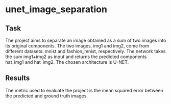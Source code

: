 # unet_image_separation

## Task
The project aims to separate an image obtained as a sum of two images into its original components. 
The two images, img1 and img2, come from different datasets: mnist and fashion_mnist, respectively.
The network takes the sum img1+img2 as input and returns the predicted components hat_img1 and hat_img2. 
The chosen architecture is U-NET.

## Results
The metric used to evaluate the project is the mean squared error between the predicted and ground truth images. 
